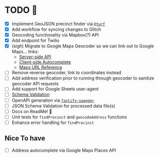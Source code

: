 # TODO 🚧

- [x] Implement GeoJSON precinct finder via [`@turf`](https://www.npmjs.com/package/@turf/boolean-point-in-polygon)
- [x] Add workflow for syncing changes to Glitch
- [x] Geocoding functionality via Mapbox(?) API
- [x] Add endpoint for Twilio
- [x] (sigh) Migrate to Google Maps Geocoder so we can link out to Google Maps... links:
  - [Server-side API](https://developers.google.com/maps/documentation/geocoding/overview)
  - [Client-side Autocomplete](https://developers.google.com/maps/documentation/javascript/places-autocomplete)
  - [Maps URL Reference](https://developers.google.com/maps/documentation/urls/get-started)
- [ ] Remove reverse geocoder, link to coordinates instead
- [ ] Add address verification prior to running through geocoder to sanitize geocoder API requests
- [ ] Add support for Google Sheets user-agent
- [ ] [Schema Validation](https://www.fastify.io/docs/latest/Validation-and-Serialization/)
- [ ] OpenAPI generation via [`fastify-swagger`](https://github.com/fastify/fastify-swagger)
- [ ] JSON Schema Validation for processed data file(s)
- [ ] Docs on ReadMe! :owl:
- [ ] Unit tests for `findPrecinct` and `geocodeAddress` functions
- [ ] Enhance error handling for `findPrecinct`

## Nice To have
- [ ] Address autocomplete via Google Maps Places API
